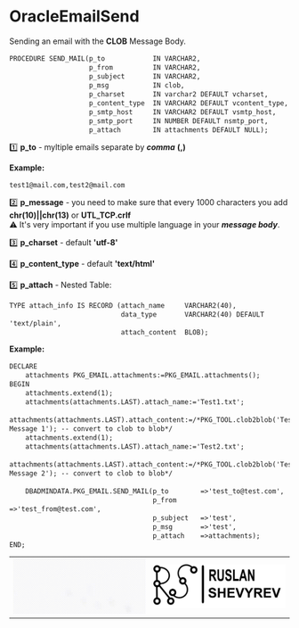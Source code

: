 # OracleEmailSend

Sending an email with the **CLOB** Message Body.
 
```
PROCEDURE SEND_MAIL(p_to            IN VARCHAR2,
                    p_from          IN VARCHAR2,
                    p_subject       IN VARCHAR2,
                    p_msg           IN clob,
                    p_charset       IN varchar2 DEFAULT vcharset,
                    p_content_type  IN VARCHAR2 DEFAULT vcontent_type,
                    p_smtp_host     IN VARCHAR2 DEFAULT vsmtp_host,
                    p_smtp_port     IN NUMBER DEFAULT nsmtp_port,
                    p_attach        IN attachments DEFAULT NULL);
```

:one: **p_to** - myltiple emails separate by ***comma*** **(,)**

**Example:**
```
test1@mail.com,test2@mail.com
```

:two: **p_message** - you need to make sure that every 1000 characters you add **chr(10)||chr(13)** or **UTL_TCP.crlf**\
:warning: It's very important if you use multiple language in your ***message body***.

:three: **p_charset** - default **'utf-8'**

:four: **p_content_type** - default **'text/html'**

:five: **p_attach** - Nested Table:

```
TYPE attach_info IS RECORD (attach_name     VARCHAR2(40),
                            data_type       VARCHAR2(40) DEFAULT 'text/plain',
                            attach_content  BLOB);
```

**Example:**
```
DECLARE
    attachments PKG_EMAIL.attachments:=PKG_EMAIL.attachments();
BEGIN
    attachments.extend(1);
    attachments(attachments.LAST).attach_name:='Test1.txt';
    attachments(attachments.LAST).attach_content:=/*PKG_TOOL.clob2blob('Test Message 1'); -- convert to clob to blob*/
    attachments.extend(1);
    attachments(attachments.LAST).attach_name:='Test2.txt';
    attachments(attachments.LAST).attach_content:=/*PKG_TOOL.clob2blob('Test Message 2'); -- convert to clob to blob*/ 

    DBADMINDATA.PKG_EMAIL.SEND_MAIL(p_to        =>'test_to@test.com',
                                    p_from      =>'test_from@test.com',
                                    p_subject   =>'test',
                                    p_msg       =>'test',
                                    p_attach    =>attachments);
END;
```

<table>
	<tr>
		<td valign="center" width="49%"><img src="https://github.com/Ruslan-Shevyrev/Ruslan-Shevyrev/blob/main/logoRS/logo_mini.gif" title="logo"></td>
		<td valign="center" width="49%"><img src="https://github.com/Ruslan-Shevyrev/Ruslan-Shevyrev/blob/main/logoRS/logoRS_FULL.png" title="RuslanShevyrev"></td>
	</tr>
</table>